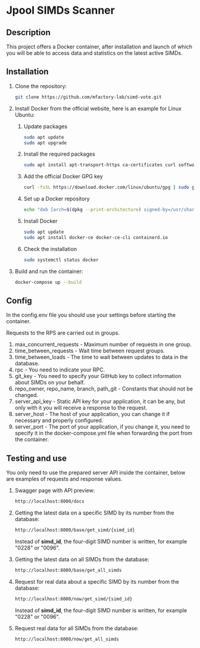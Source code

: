 # Jpool SIMDs Scanner

## Description
This project offers a Docker container, after installation and launch of which you will be able to access data and statistics on the latest active SIMDs.

## Installation
1. Clone the repository:
    ```bash
   git clone https://github.com/mfactory-lab/simd-vote.git
    ```

2. Install Docker from the official website, here is an example for Linux Ubuntu:
   1. Update packages
        ```bash
       sudo apt update
       sudo apt upgrade
        ```
   2. Install the required packages
        ```bash
       sudo apt install apt-transport-https ca-certificates curl software-properties-common
        ```
   3. Add the official Docker GPG key
        ```bash
       curl -fsSL https://download.docker.com/linux/ubuntu/gpg | sudo gpg --dearmor -o /usr/share/keyrings/docker-archive-keyring.gpg
        ```
   4. Set up a Docker repository
        ```bash
       echo "deb [arch=$(dpkg --print-architecture) signed-by=/usr/share/keyrings/docker-archive-keyring.gpg] https://download.docker.com/linux/ubuntu $(lsb_release -cs) stable" | sudo tee /etc/apt/sources.list.d/docker.list > /dev/null
        ```
   5. Install Docker
        ```bash
       sudo apt update
       sudo apt install docker-ce docker-ce-cli containerd.io
        ```
   6. Check the installation
        ```bash
       sudo systemctl status docker
        ```
3. Build and run the container:
   ```bash
   docker-compose up --build
   ```

## Config
In the config.env file you should use your settings before starting the container.

Requests to the RPS are carried out in groups.
1. max_concurrent_requests - Maximum number of requests in one group.
2. time_between_requests - Wait time between request groups.
3. time_between_loads - The time to wait between updates to data in the database.
4. rpc - You need to indicate your RPC.
5. git_key - You need to specify your GitHub key to collect information about SIMDs on your behalf.
6. repo_owner, repo_name, branch, path_git - Constants that should not be changed.
7. server_api_key - Static API key for your application, it can be any, but only with it you will receive a response to the request.
8. server_host - The host of your application, you can change it if necessary and properly configured.
9. server_port - The port of your application, if you change it, you need to specify it in the docker-compose.yml file when forwarding the port from the container.
   
## Testing and use
You only need to use the prepared server API inside the container, below are examples of requests and response values.

1. Swagger page with API preview:
   ```bash
   http://localhost:8000/docs
   ```
   
2. Getting the latest data on a specific SIMD by its number from the database:
   ```bash
   http://localhost:8000/base/get_simd/{simd_id}
   ```
   Instead of **simd_id**, the four-digit SIMD number is written, for example "0228" or "0096".
   
3. Getting the latest data on all SIMDs from the database:
   ```bash
   http://localhost:8000/base/get_all_simds
   ```

4. Request for real data about a specific SIMD by its number from the database:
   ```bash
   http://localhost:8000/now/get_simd/{simd_id}
   ```
   Instead of **simd_id**, the four-digit SIMD number is written, for example "0228" or "0096".

6. Request real data for all SIMDs from the database:
   ```bash
   http://localhost:8000/now/get_all_simds
   ```
